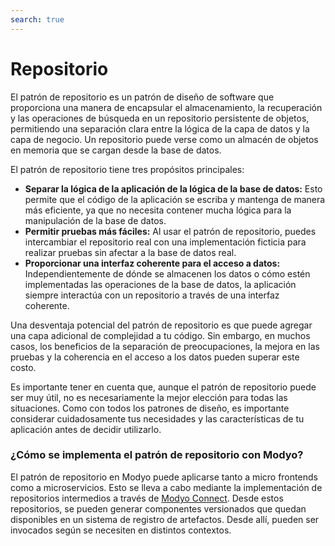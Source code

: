 ```yaml
---
search: true
---
```


# Repositorio

El patrón de repositorio es un patrón de diseño de software que proporciona una manera de encapsular el almacenamiento,
la recuperación y las operaciones de búsqueda en un repositorio persistente de objetos, permitiendo una separación clara
entre la lógica de la capa de datos y la capa de negocio. Un repositorio puede verse como un almacén de objetos en
memoria que se cargan desde la base de datos.

El patrón de repositorio tiene tres propósitos principales:

- **Separar la lógica de la aplicación de la lógica de la base de datos:** Esto permite que el código de la aplicación
  se
  escriba y mantenga de manera más eficiente, ya que no necesita contener mucha lógica para la manipulación de la base
  de
  datos.
- **Permitir pruebas más fáciles:** Al usar el patrón de repositorio, puedes intercambiar el repositorio real con una
  implementación ficticia para realizar pruebas sin afectar a la base de datos real.
- **Proporcionar una interfaz coherente para el acceso a datos:** Independientemente de dónde se almacenen los datos o
  cómo
  estén implementadas las operaciones de la base de datos, la aplicación siempre interactúa con un repositorio a través
  de
  una interfaz coherente.

Una desventaja potencial del patrón de repositorio es que puede agregar una capa adicional de complejidad a tu código.
Sin embargo, en muchos casos, los beneficios de la separación de preocupaciones, la mejora en las pruebas y la
coherencia en el acceso a los datos pueden superar este costo.

Es importante tener en cuenta que, aunque el patrón de repositorio puede ser muy útil, no es necesariamente la mejor
elección para todas las situaciones. Como con todos los patrones de diseño, es importante considerar cuidadosamente tus
necesidades y las características de tu aplicación antes de decidir utilizarlo.

### ¿Cómo se implementa el patrón de repositorio con Modyo?

El patrón de repositorio en Modyo puede aplicarse tanto a micro frontends como a microservicios. Esto se lleva a cabo
mediante la implementación de repositorios intermedios a través de [Modyo Connect](/es/connect). Desde estos repositorios, se pueden
generar componentes versionados que quedan disponibles en un sistema de registro de artefactos. Desde allí, pueden ser
invocados según se necesiten en distintos contextos.